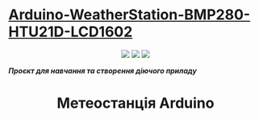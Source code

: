 <h1><a href="https://github.com/pavloeleva/Arduino-WeatherStation-BMP280-HTU21D-LCD1602/blob/main/README.md">Arduino-WeatherStation-BMP280-HTU21D-LCD1602</a></h1>
<div id="badges_img" align="center">
  <img src="https://img.shields.io/badge/STEM-education-blue" />
  <img src="https://img.shields.io/badge/arduino-project-yellowgreen"/>
  <img src="https://img.shields.io/badge/arduino-learning-orange"/>
</div>
<p><strong><em>Проєкт для навчання та створення діючого приладу</em></strong></p>
<h1 align="center">Метеостанція Arduino</h1>

